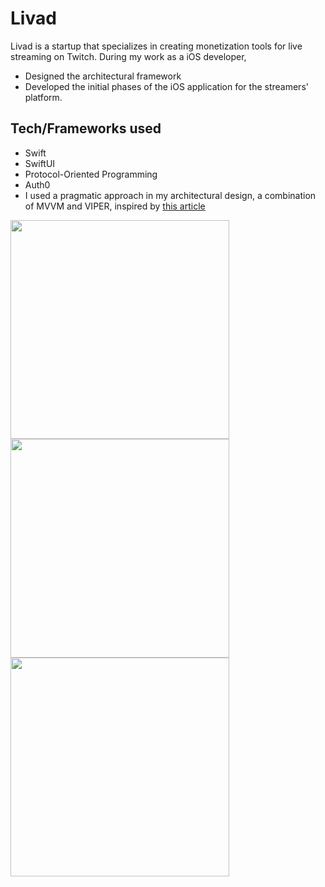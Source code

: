 # Livad
Livad is a startup that specializes in creating monetization tools for live streaming on Twitch. During my work as a iOS developer,
- Designed the architectural framework
- Developed the initial phases of the iOS application for the streamers' platform.
## Tech/Frameworks used
- Swift
- SwiftUI
- Protocol-Oriented Programming
- Auth0
- I used a pragmatic approach in my architectural design, a combination of MVVM and VIPER, inspired by <a href="https://omerfarukgul.medium.com/a-pragmatic-approach-to-mobile-architecture-f5e12175aacf" target="_blank">this article</a>


<img src="https://github.com/yuksekyusuf/Livad/assets/68251921/04f232d4-d17d-4092-bb77-fb9ad4b261b2" width="350"><img src="https://github.com/yuksekyusuf/Livad/assets/68251921/c3348c2e-0653-4ded-98b0-260533a8b7ee" width="350"><img src="https://github.com/yuksekyusuf/Livad/assets/68251921/876fcffa-1cc4-49ba-8484-96a869fc8d27" width="350">
